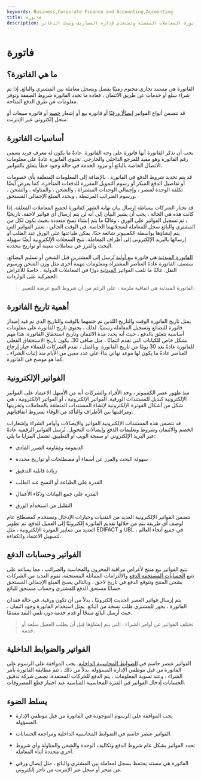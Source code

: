 ```yaml
---
keywords: Business,Corporate Finance and Accounting,Accounting
title: فاتورة
description: تسجل الفاتورة المعاملات المفصلة وتستخدم لإدارة المصاريف ومسك الدفاتر.
---
```


# فاتورة
## ما هي الفاتورة؟

الفاتورة هي مستند تجاري مختوم زمنيًا يفصل ويسجل معاملة بين المشتري والبائع. إذا تم شراء سلع أو خدمات عن طريق الائتمان ، فعادة ما تحدد الفاتورة شروط الصفقة وتوفر معلومات عن طرق الدفع المتاحة.

قد تتضمن أنواع الفواتير [إيصالًا ورقيًا](/receipt) أو فاتورة بيع أو إشعار [خصم](/debit-note) أو فاتورة مبيعات أو سجل إلكتروني عبر الإنترنت.

## أساسيات الفاتورة

يجب أن تذكر الفاتورة أنها فاتورة على وجه الفاتورة. عادةً ما يكون له معرف فريد يسمى رقم الفاتورة وهو مفيد للمرجع الداخلي والخارجي. تحتوي الفاتورة عادةً على معلومات الاتصال الخاصة بالبائع أو مزود الخدمة في حالة وجود خطأ يتعلق بالفواتير.

قد يتم تحديد شروط الدفع في الفاتورة ، بالإضافة إلى المعلومات المتعلقة بأي خصومات أو تفاصيل الدفع المبكر أو رسوم التمويل المقررة للدفعات المتأخرة. كما يعرض أيضًا تكلفة الوحدة لعنصر ، وإجمالي الوحدات المشتراة ، والشحن ، والمناولة ، والشحن ، ورسوم الضرائب المرتبطة ، ويحدد المبلغ الإجمالي المستحق.

قد تختار الشركات ببساطة إرسال بيان نهاية الشهر كفاتورة لجميع المعاملات المعلقة. إذا كانت هذه هي الحالة ، يجب أن يشير البيان إلى أنه لن يتم إرسال أي فواتير لاحقة. تاريخيًا ، تم تسجيل الفواتير على الورق ، وغالبًا ما يتم إنشاء نسخ متعددة بحيث يكون لكل من المشتري والبائع سجل للمعاملة لسجلاتهما الخاصة. في الوقت الحالي ، تعتبر الفواتير التي يتم إنشاؤها بواسطة الكمبيوتر شائعة جدًا. يمكن طباعتها على الورق عند الطلب أو إرسالها بالبريد الإلكتروني إلى أطراف المعاملة. تتيح السجلات الإلكترونية أيضًا سهولة البحث والفرز عن معاملات معينة أو تواريخ محددة.

[الفاتورة المبدئية](/pro-forma-invoice) هي فاتورة [بيع أولية](/bill-of-sale) تُرسل إلى المشترين قبل الشحن أو تسليم البضائع. ستصف الفاتورة عادةً العناصر المشتراة ومعلومات مهمة أخرى مثل وزن الشحن ورسوم النقل. غالبًا ما تلعب الفواتير [المبدئية](/proforma) دورًا في المعاملات الدولية ، خاصةً للأغراض الجمركية على الواردات.

> الفاتورة المبدئية هي اتفاقية ملزمة ، على الرغم من أن شروط البيع عرضة للتغيير.

>

## أهمية تاريخ الفاتورة

يمثل تاريخ الفاتورة الوقت والتاريخ اللذين تم ختمهما بالوقت والتاريخ الذي تم فيه إصدار فاتورة للبضائع وتسجيل المعاملة رسميًا. لذلك ، يحتوي تاريخ الفاتورة على معلومات أساسية تتعلق بالدفع ، حيث أنه يحدد مدة الائتمان وتاريخ استحقاق الفاتورة. هذا مهم بشكل خاص للكيانات التي تقدم ائتمانًا ، مثل صافي 30. يكون تاريخ الاستحقاق الفعلي للفاتورة عادةً بعد 30 يومًا من تاريخ الفاتورة. وبالمثل ، تقدم الشركات للعملاء خيار إرجاع العناصر عادةً ما يكون لها موعد نهائي بناءً على عدد معين من الأيام منذ إثبات الشراء ، كما هو موضح في الفاتورة.

## الفواتير الإلكترونية

منذ ظهور عصر الكمبيوتر ، وجد الأفراد والشركات أنه من الأسهل الاعتماد على الفواتير الإلكترونية كبديل للمستندات الورقية. الفواتير الإلكترونية ، أو الفواتير الإلكترونية ، هي شكل من أشكال الفوترة الإلكترونية لإنشاء المستندات المتعلقة بالمعاملات وتخزينها ومراقبتها بين الأطراف والتأكد من الوفاء بشروط اتفاقياتهم.

قد تتضمن هذه المستندات الإلكترونية الفواتير والإيصالات وأوامر الشراء وإشعارات الخصم والائتمان وشروط وتعليمات الدفع وإيصالات التحويل. تُرسل الفواتير الرقمية عادةً عبر البريد الإلكتروني أو صفحة الويب أو التطبيق. تشمل المزايا ما يلي:

- الديمومة ومقاومة الضرر المادي

- سهولة البحث والفرز عن أسماء أو مصطلحات أو تواريخ محددة

- زيادة قابلية التدقيق

- القدرة على الطباعة أو النسخ عند الطلب

- القدرة على جمع البيانات وذكاء الأعمال

- التقليل من استخدام الورق

تتضمن الفواتير الإلكترونية العديد من التقنيات وخيارات الإدخال وتستخدم كمصطلح عام لوصف أي طريقة يتم من خلالها تقديم الفاتورة إلكترونيًا إلى العميل للدفع. تم تطوير العديد من معايير الفوترة الإلكترونية ، مثل EDIFACT و UBL ، في جميع أنحاء العالم لتسهيل الاعتماد والكفاءة.

## الفواتير وحسابات الدفع

تتبع الفواتير بيع منتج لأغراض مراقبة المخزون والمحاسبة والضرائب ، مما يساعد على تتبع [الحسابات المستحقة الدفع](/accountspayable) والالتزامات المماثلة المستحقة. تقوم العديد من الشركات بشحن المنتج وتتوقع الدفع في تاريخ لاحق ، وبالتالي يصبح المبلغ الإجمالي المستحق حسابًا مستحق الدفع للمشتري وحساب مستحق للبائع.

يتم إرسال فواتير العصر الحديث إلكترونيًا ، بدلاً من أن تكون ورقية. في حالة فقدان الفاتورة ، يجوز للمشتري طلب نسخة من البائع. يمثل استخدام الفاتورة وجود ائتمان ، حيث أرسل البائع منتجًا أو قدم خدمة دون تلقي النقد مقدمًا.

> تختلف الفواتير عن أوامر الشراء ، التي يتم إنشاؤها قبل أن يطلب العميل سلعة أو خدمة.

>

## الفواتير والضوابط الداخلية

الفواتير عنصر حاسم في [الضوابط المحاسبية الداخلية](/internalcontrols). يجب الموافقة على الرسوم على الفاتورة من قبل موظفي الإدارة المسؤولة. بدلاً من ذلك ، تتم مطابقة الفاتورة بأمر الشراء ، وعند تسوية المعلومات ، يتم الدفع للحركات المعتمدة. تضمن شركة تدقيق الحسابات إدخال الفواتير في الفترة المحاسبية المناسبة عند اختبار قطع المصروفات.

## يسلط الضوء

- يجب الموافقة على الرسوم الموجودة في الفاتورة من قبل موظفي الإدارة المسؤولة.

- الفواتير عنصر حاسم في الضوابط المحاسبية الداخلية ومراجعة الحسابات.

- تحدد الفواتير بشكل عام شروط الدفع وتكاليف الوحدة والشحن والمناولة وأي شروط أخرى محددة أثناء المعاملة.

- الفاتورة هي مستند يحتفظ بسجل لمعاملة بين المشتري والبائع ، مثل إيصال ورقي من متجر أو سجل عبر الإنترنت من تاجر إلكتروني.


